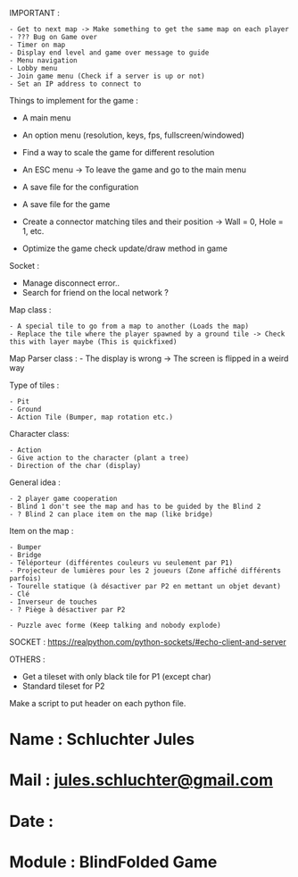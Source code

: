 IMPORTANT : 

    - Get to next map -> Make something to get the same map on each player
    - ??? Bug on Game over 
    - Timer on map
    - Display end level and game over message to guide
    - Menu navigation
    - Lobby menu
    - Join game menu (Check if a server is up or not)
    - Set an IP address to connect to


Things to implement for the game :

  - A main menu
  - An option menu (resolution, keys, fps, fullscreen/windowed)
  - Find a way to scale the game for different resolution
  - An ESC menu -> To leave the game and go to the main menu

  - A save file for the configuration
  - A save file for the game
  - Create a connector matching tiles and their position
    ->  Wall = 0, Hole = 1, etc. 
    
  - Optimize the game check update/draw method in game
  
  
  Socket : 
  - Manage disconnect error..
  - Search for friend on the local network ?  

 Map class :
 
    - A special tile to go from a map to another (Loads the map)
    - Replace the tile where the player spawned by a ground tile -> Check this with layer maybe (This is quickfixed)

 Map Parser class :
    - The display is wrong -> The screen is flipped in a weird way

Type of tiles :
 
    - Pit
    - Ground
    - Action Tile (Bumper, map rotation etc.)
    

Character class:

    - Action
    - Give action to the character (plant a tree)
    - Direction of the char (display)



General idea :

    - 2 player game cooperation
    - Blind 1 don't see the map and has to be guided by the Blind 2
    - ? Blind 2 can place item on the map (like bridge)

Item on the map :

    - Bumper
    - Bridge
    - Téléporteur (différentes couleurs vu seulement par P1)
    - Projecteur de lumières pour les 2 joueurs (Zone affiché différents parfois)
    - Tourelle statique (à désactiver par P2 en mettant un objet devant) 
    - Clé
    - Inverseur de touches
    - ? Piège à désactiver par P2
 
    - Puzzle avec forme (Keep talking and nobody explode)
 
SOCKET : https://realpython.com/python-sockets/#echo-client-and-server

OTHERS :

 - Get a tileset with only black tile for P1 (except char) 
 - Standard tileset for P2

Make a script to put header on each python file.

# Name      : Schluchter Jules
# Mail      : jules.schluchter@gmail.com
# Date      : <today>
# Module    : BlindFolded Game  
